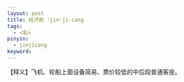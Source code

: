 ```yaml
---    
layout: post    
title: 经济舱 'jin·ji·cang    
tags:    
  - <名>    
pinyin:     
  - jinjicang    
keyword:       
---    
```


【释义】飞机、轮船上面设备简易、票价较低的中后段普通客座。      
